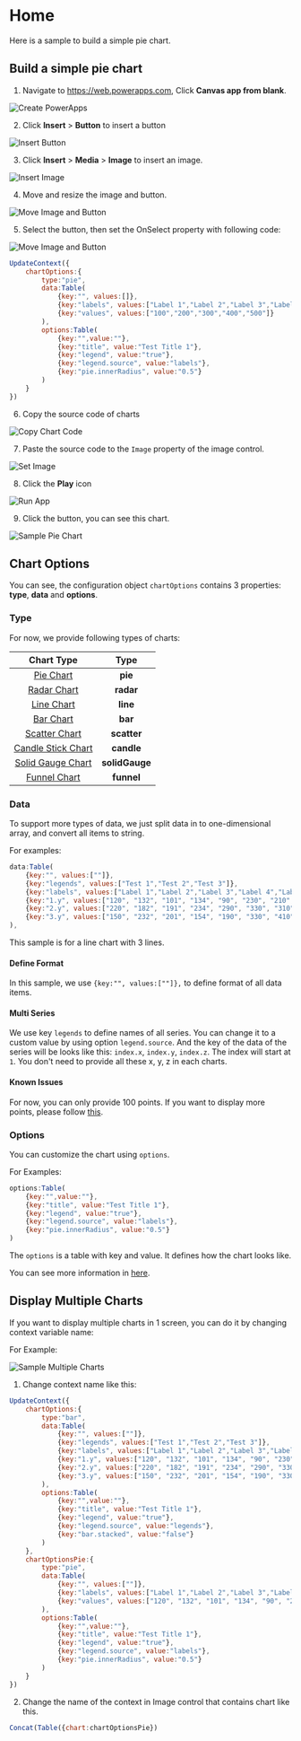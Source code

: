 # Home

Here is a sample to build a simple pie chart.

## Build a simple pie chart
1. Navigate to https://web.powerapps.com, Click **Canvas app from blank**.

![Create PowerApps](images/quickstart-create-app.png)

2. Click **Insert** > **Button** to insert a button

![Insert Button](images/quickstart-insert-button.png)

3. Click **Insert** > **Media** > **Image** to insert an image.

![Insert Image](images/quickstart-insert-image.png)

4. Move and resize the image and button.

![Move Image and Button](images/quickstart-move-controls.png)

5. Select the button, then set the OnSelect property with following code:

![Move Image and Button](images/quickstart-change-button-action.png)

```javascript
UpdateContext({
    chartOptions:{
        type:"pie",
        data:Table(
            {key:"", values:[]},
            {key:"labels", values:["Label 1","Label 2","Label 3","Label 4","Label 5"]},
            {key:"values", values:["100","200","300","400","500"]}
        ),
        options:Table(
            {key:"",value:""},
            {key:"title", value:"Test Title 1"},
            {key:"legend", value:"true"},
            {key:"legend.source", value:"labels"},
            {key:"pie.innerRadius", value:"0.5"}
        )
    }
})
```

6. Copy the source code of charts

![Copy Chart Code](images/quickstart-copy-chart-code.png)

7. Paste the source code to the `Image` property of the image control.

![Set Image](images/quickstart-paste-chart-code.png)

8. Click the **Play** icon

![Run App](images/quickstart-click-run.png)

9. Click the button, you can see this chart.

![Sample Pie Chart](images/pie.png)

## Chart Options

You can see, the configuration object `chartOptions` contains 3 properties: **type**, **data** and **options**.

### Type

For now, we provide following types of charts:

| Chart Type | Type |
|:-:|:-:|
| [Pie Chart](pie.md) | **pie** |
| [Radar Chart](radar.md) | **radar** |
| [Line Chart](line.md) | **line** |
| [Bar Chart](bar.md) | **bar** |
| [Scatter Chart](scatter.md) | **scatter** |
| [Candle Stick Chart](candle.md) | **candle** |
| [Solid Gauge Chart](solidGauge.md) | **solidGauge** |
| [Funnel Chart](funnel.md) | **funnel** |

### Data

To support more types of data, we just split data in to one-dimensional array, and convert all items to string.

For examples:

```javascript
data:Table(
    {key:"", values:[""]},
    {key:"legends", values:["Test 1","Test 2","Test 3"]},
    {key:"labels", values:["Label 1","Label 2","Label 3","Label 4","Label 5","Label 6","Label 7","Label 8"]},
    {key:"1.y", values:["120", "132", "101", "134", "90", "230", "210", "101"]},
    {key:"2.y", values:["220", "182", "191", "234", "290", "330", "310", "182"]},
    {key:"3.y", values:["150", "232", "201", "154", "190", "330", "410", "190"]}
),
```

This sample is for a line chart with 3 lines.

#### Define Format
In this sample, we use `{key:"", values:[""]},` to define format of all data items.

#### Multi Series
We use key `legends` to define names of all series. You can change it to a custom value by using option `legend.source`. And the key of the data of the series will be looks like this: `index.x`, `index.y`, `index.z`. The index will start at `1`. You don't need to provide all these x, y, z in each charts.

#### Known Issues
For now, you can only provide 100 points. If you want to display more points, please follow [this](contribute.md?id=add-more-points).

### Options

You can customize the chart using `options`.

For Examples:

```javascript
options:Table(
    {key:"",value:""},
    {key:"title", value:"Test Title 1"},
    {key:"legend", value:"true"},
    {key:"legend.source", value:"labels"},
    {key:"pie.innerRadius", value:"0.5"}
)
```

The `options` is a table with key and value. It defines how the chart looks like.

You can see more information in [here](chart.md).

## Display Multiple Charts

If you want to display multiple charts in 1 screen, you can do it by changing context variable name:

For Example:

![Sample Multiple Charts](images/multiple-charts.png)

1. Change context name like this:
```javascript
UpdateContext({
    chartOptions:{
        type:"bar",
        data:Table(
            {key:"", values:[""]},
            {key:"legends", values:["Test 1","Test 2","Test 3"]},
            {key:"labels", values:["Label 1","Label 2","Label 3","Label 4","Label 5","Label 6","Label 7","Label 8"]},
            {key:"1.y", values:["120", "132", "101", "134", "90", "230", "210", "101"]},
            {key:"2.y", values:["220", "182", "191", "234", "290", "330", "310", "182"]},
            {key:"3.y", values:["150", "232", "201", "154", "190", "330", "410", "190"]}
        ),
        options:Table(
            {key:"",value:""},
            {key:"title", value:"Test Title 1"},
            {key:"legend", value:"true"},
            {key:"legend.source", value:"legends"},
            {key:"bar.stacked", value:"false"}
        )
    },
    chartOptionsPie:{
        type:"pie",
        data:Table(
            {key:"", values:[""]},
            {key:"labels", values:["Label 1","Label 2","Label 3","Label 4","Label 5","Label 6","Label 7","Label 8"]},
            {key:"values", values:["120", "132", "101", "134", "90", "230", "210", "101"]}
        ),
        options:Table(
            {key:"",value:""},
            {key:"title", value:"Test Title 1"},
            {key:"legend", value:"true"},
            {key:"legend.source", value:"labels"},
            {key:"pie.innerRadius", value:"0.5"}
        )
    }
})
```

2. Change the name of the context in Image control that contains chart like this.

```javascript
Concat(Table({chart:chartOptionsPie})
```